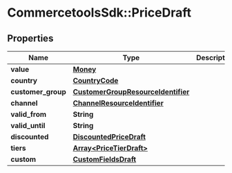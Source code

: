 # CommercetoolsSdk::PriceDraft

## Properties
Name | Type | Description | Notes
------------ | ------------- | ------------- | -------------
**value** | [**Money**](Money.md) |  | [optional] 
**country** | [**CountryCode**](CountryCode.md) |  | [optional] 
**customer_group** | [**CustomerGroupResourceIdentifier**](CustomerGroupResourceIdentifier.md) |  | [optional] 
**channel** | [**ChannelResourceIdentifier**](ChannelResourceIdentifier.md) |  | [optional] 
**valid_from** | **String** |  | [optional] 
**valid_until** | **String** |  | [optional] 
**discounted** | [**DiscountedPriceDraft**](DiscountedPriceDraft.md) |  | [optional] 
**tiers** | [**Array&lt;PriceTierDraft&gt;**](PriceTierDraft.md) |  | [optional] 
**custom** | [**CustomFieldsDraft**](CustomFieldsDraft.md) |  | [optional] 

